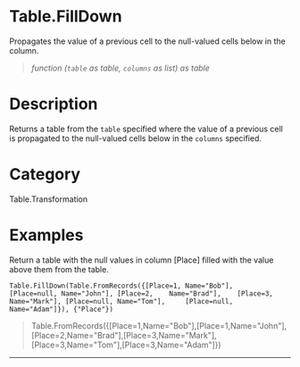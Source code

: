 # Table.FillDown
Propagates the value of a previous cell to the null-valued cells below in the column.
> _function (<code>table</code> as table, <code>columns</code> as list) as table_

# Description 
Returns a table from the <code>table</code> specified where the value of a previous cell is propagated to the null-valued cells below in the <code>columns</code> specified.
# Category 
Table.Transformation
# Examples 
Return a table with the null values in column [Place] filled with the value above them from the table.
```
Table.FillDown(Table.FromRecords({[Place=1, Name="Bob"],     [Place=null, Name="John"], [Place=2,    Name="Brad"],    [Place=3, Name="Mark"], [Place=null, Name="Tom"],     [Place=null, Name="Adam"]}), {"Place"})
```
> Table.FromRecords({[Place=1,Name="Bob"],[Place=1,Name="John"],[Place=2,Name="Brad"],[Place=3,Name="Mark"],[Place=3,Name="Tom"],[Place=3,Name="Adam"]})

***
